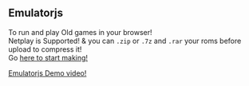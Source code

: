 ## Emulatorjs

To run and play Old games in your browser!
<br/> 
Netplay is Supported! & you can `.zip` or `.7z` and `.rar` your roms before upload to compress it!
<br/>
Go [here to start making!](https://allancoding.github.io/emulatorjs/)

[Emulatorjs Demo video!](https://allancoding.github.io/emulatorjs/files/emulatorjs.mp4)
